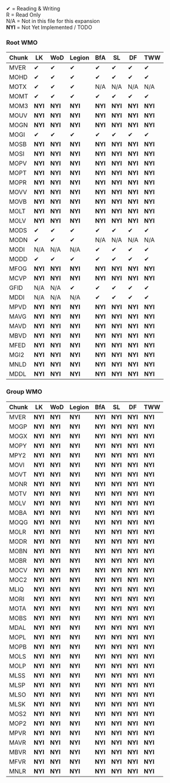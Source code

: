 ✔ = Reading & Writing<br>
R = Read Only<br>
N/A = Not in this file for this expansion<br>
**NYI** = Not Yet Implemented / TODO

### Root WMO
|Chunk|LK|WoD|Legion|BfA|SL|DF|TWW|
|-----|-----|-----|-----|-----|-----|-----|-----|
|MVER|✔|✔|✔|✔|✔|✔|✔|
|MOHD|✔|✔|✔|✔|✔|✔|✔|
|MOTX|✔|✔|✔|N/A|N/A|N/A|N/A|
|MOMT|✔|✔|✔|✔|✔|✔|✔|
|MOM3|**NYI**|**NYI**|**NYI**|**NYI**|**NYI**|**NYI**|**NYI**|
|MOUV|**NYI**|**NYI**|**NYI**|**NYI**|**NYI**|**NYI**|**NYI**|
|MOGN|**NYI**|**NYI**|**NYI**|**NYI**|**NYI**|**NYI**|**NYI**|
|MOGI|✔|✔|✔|✔|✔|✔|✔|
|MOSB|**NYI**|**NYI**|**NYI**|**NYI**|**NYI**|**NYI**|**NYI**|
|MOSI|**NYI**|**NYI**|**NYI**|**NYI**|**NYI**|**NYI**|**NYI**|
|MOPV|**NYI**|**NYI**|**NYI**|**NYI**|**NYI**|**NYI**|**NYI**|
|MOPT|**NYI**|**NYI**|**NYI**|**NYI**|**NYI**|**NYI**|**NYI**|
|MOPR|**NYI**|**NYI**|**NYI**|**NYI**|**NYI**|**NYI**|**NYI**|
|MOVV|**NYI**|**NYI**|**NYI**|**NYI**|**NYI**|**NYI**|**NYI**|
|MOVB|**NYI**|**NYI**|**NYI**|**NYI**|**NYI**|**NYI**|**NYI**|
|MOLT|**NYI**|**NYI**|**NYI**|**NYI**|**NYI**|**NYI**|**NYI**|
|MOLV|**NYI**|**NYI**|**NYI**|**NYI**|**NYI**|**NYI**|**NYI**|
|MODS|✔|✔|✔|✔|✔|✔|✔|
|MODN|✔|✔|✔|N/A|N/A|N/A|N/A|
|MODI|N/A|N/A|N/A|✔|✔|✔|✔|
|MODD|✔|✔|✔|✔|✔|✔|✔|
|MFOG|**NYI**|**NYI**|**NYI**|**NYI**|**NYI**|**NYI**|**NYI**|
|MCVP|**NYI**|**NYI**|**NYI**|**NYI**|**NYI**|**NYI**|**NYI**|
|GFID|N/A|N/A|✔|✔|✔|✔|✔|
|MDDI|N/A|N/A|N/A|✔|✔|✔|✔|
|MPVD|**NYI**|**NYI**|**NYI**|**NYI**|**NYI**|**NYI**|**NYI**|
|MAVG|**NYI**|**NYI**|**NYI**|**NYI**|**NYI**|**NYI**|**NYI**|
|MAVD|**NYI**|**NYI**|**NYI**|**NYI**|**NYI**|**NYI**|**NYI**|
|MBVD|**NYI**|**NYI**|**NYI**|**NYI**|**NYI**|**NYI**|**NYI**|
|MFED|**NYI**|**NYI**|**NYI**|**NYI**|**NYI**|**NYI**|**NYI**|
|MGI2|**NYI**|**NYI**|**NYI**|**NYI**|**NYI**|**NYI**|**NYI**|
|MNLD|**NYI**|**NYI**|**NYI**|**NYI**|**NYI**|**NYI**|**NYI**|
|MDDL|**NYI**|**NYI**|**NYI**|**NYI**|**NYI**|**NYI**|**NYI**|

### Group WMO
|Chunk|LK|WoD|Legion|BfA|SL|DF|TWW|
|-----|-----|-----|-----|-----|-----|-----|-----|
|MVER|**NYI**|**NYI**|**NYI**|**NYI**|**NYI**|**NYI**|**NYI**|
|MOGP|**NYI**|**NYI**|**NYI**|**NYI**|**NYI**|**NYI**|**NYI**|
|MOGX|**NYI**|**NYI**|**NYI**|**NYI**|**NYI**|**NYI**|**NYI**|
|MOPY|**NYI**|**NYI**|**NYI**|**NYI**|**NYI**|**NYI**|**NYI**|
|MPY2|**NYI**|**NYI**|**NYI**|**NYI**|**NYI**|**NYI**|**NYI**|
|MOVI|**NYI**|**NYI**|**NYI**|**NYI**|**NYI**|**NYI**|**NYI**|
|MOVT|**NYI**|**NYI**|**NYI**|**NYI**|**NYI**|**NYI**|**NYI**|
|MONR|**NYI**|**NYI**|**NYI**|**NYI**|**NYI**|**NYI**|**NYI**|
|MOTV|**NYI**|**NYI**|**NYI**|**NYI**|**NYI**|**NYI**|**NYI**|
|MOLV|**NYI**|**NYI**|**NYI**|**NYI**|**NYI**|**NYI**|**NYI**|
|MOBA|**NYI**|**NYI**|**NYI**|**NYI**|**NYI**|**NYI**|**NYI**|
|MOQG|**NYI**|**NYI**|**NYI**|**NYI**|**NYI**|**NYI**|**NYI**|
|MOLR|**NYI**|**NYI**|**NYI**|**NYI**|**NYI**|**NYI**|**NYI**|
|MODR|**NYI**|**NYI**|**NYI**|**NYI**|**NYI**|**NYI**|**NYI**|
|MOBN|**NYI**|**NYI**|**NYI**|**NYI**|**NYI**|**NYI**|**NYI**|
|MOBR|**NYI**|**NYI**|**NYI**|**NYI**|**NYI**|**NYI**|**NYI**|
|MOCV|**NYI**|**NYI**|**NYI**|**NYI**|**NYI**|**NYI**|**NYI**|
|MOC2|**NYI**|**NYI**|**NYI**|**NYI**|**NYI**|**NYI**|**NYI**|
|MLIQ|**NYI**|**NYI**|**NYI**|**NYI**|**NYI**|**NYI**|**NYI**|
|MORI|**NYI**|**NYI**|**NYI**|**NYI**|**NYI**|**NYI**|**NYI**|
|MOTA|**NYI**|**NYI**|**NYI**|**NYI**|**NYI**|**NYI**|**NYI**|
|MOBS|**NYI**|**NYI**|**NYI**|**NYI**|**NYI**|**NYI**|**NYI**|
|MDAL|**NYI**|**NYI**|**NYI**|**NYI**|**NYI**|**NYI**|**NYI**|
|MOPL|**NYI**|**NYI**|**NYI**|**NYI**|**NYI**|**NYI**|**NYI**|
|MOPB|**NYI**|**NYI**|**NYI**|**NYI**|**NYI**|**NYI**|**NYI**|
|MOLS|**NYI**|**NYI**|**NYI**|**NYI**|**NYI**|**NYI**|**NYI**|
|MOLP|**NYI**|**NYI**|**NYI**|**NYI**|**NYI**|**NYI**|**NYI**|
|MLSS|**NYI**|**NYI**|**NYI**|**NYI**|**NYI**|**NYI**|**NYI**|
|MLSP|**NYI**|**NYI**|**NYI**|**NYI**|**NYI**|**NYI**|**NYI**|
|MLSO|**NYI**|**NYI**|**NYI**|**NYI**|**NYI**|**NYI**|**NYI**|
|MLSK|**NYI**|**NYI**|**NYI**|**NYI**|**NYI**|**NYI**|**NYI**|
|MOS2|**NYI**|**NYI**|**NYI**|**NYI**|**NYI**|**NYI**|**NYI**|
|MOP2|**NYI**|**NYI**|**NYI**|**NYI**|**NYI**|**NYI**|**NYI**|
|MPVR|**NYI**|**NYI**|**NYI**|**NYI**|**NYI**|**NYI**|**NYI**|
|MAVR|**NYI**|**NYI**|**NYI**|**NYI**|**NYI**|**NYI**|**NYI**|
|MBVR|**NYI**|**NYI**|**NYI**|**NYI**|**NYI**|**NYI**|**NYI**|
|MFVR|**NYI**|**NYI**|**NYI**|**NYI**|**NYI**|**NYI**|**NYI**|
|MNLR|**NYI**|**NYI**|**NYI**|**NYI**|**NYI**|**NYI**|**NYI**|

